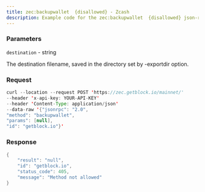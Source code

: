 ```yaml
---
title: zec:backupwallet  {disallowed} - Zcash
description: Example code for the zec:backupwallet  {disallowed} json-rpc method. Сomplete guide on how to use zec:backupwallet  {disallowed} json-rpc in GetBlock.io Web3 documentation.
---
```


### Parameters


`destination` - string

The destination filename, saved in the directory set by -exportdir
option.

### Request

``` java
curl --location --request POST 'https://zec.getblock.io/mainnet/' 
--header 'x-api-key: YOUR-API-KEY' 
--header 'Content-Type: application/json' 
--data-raw '{"jsonrpc": "2.0",
"method": "backupwallet",
"params": [null],
"id": "getblock.io"}'
```

###  Response

``` java
{
    "result": "null",
    "id": "getblock.io",
    "status_code": 405,
    "message": "Method not allowed"
}
```

